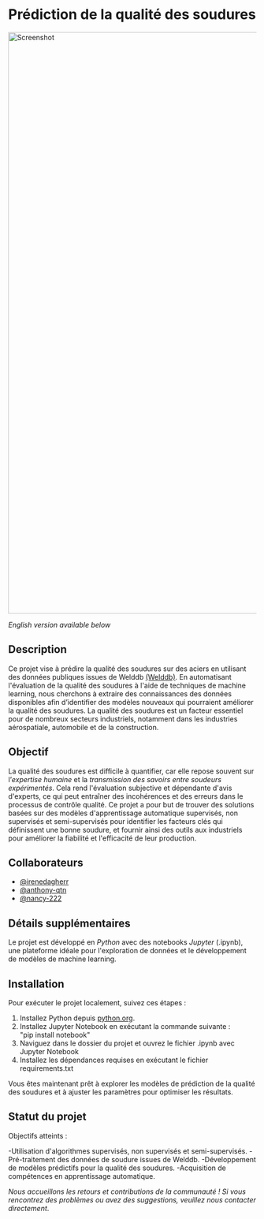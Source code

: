 # Prédiction de la qualité des soudures

<img width="1180" alt="Screenshot" src="">

*English version available below* 

## Description

Ce projet vise à prédire la qualité des soudures sur des aciers en utilisant des données publiques issues de Welddb [(Welddb)](https://www.phase-trans.msm.cam.ac.uk/map/data/materials/welddb-b.html). En automatisant l'évaluation de la qualité des soudures à l'aide de techniques de machine learning, nous cherchons à extraire des connaissances des données disponibles afin d’identifier des modèles nouveaux qui pourraient améliorer la qualité des soudures. La qualité des soudures est un facteur essentiel pour de nombreux secteurs industriels, notamment dans les industries aérospatiale, automobile et de la construction.

## Objectif

La qualité des soudures est difficile à quantifier, car elle repose souvent sur l’*expertise humaine* et la *transmission des savoirs entre soudeurs expérimentés*. Cela rend l'évaluation subjective et dépendante d'avis d'experts, ce qui peut entraîner des incohérences et des erreurs dans le processus de contrôle qualité. Ce projet a pour but de trouver des solutions basées sur des modèles d'apprentissage automatique supervisés, non supervisés et semi-supervisés pour identifier les facteurs clés qui définissent une bonne soudure, et fournir ainsi des outils aux industriels pour améliorer la fiabilité et l'efficacité de leur production.

## Collaborateurs

- [@irenedagherr](https://github.com/irenedagherr)
- [@anthony-qtn](https://github.com/anthony-qtn)
- [@nancy-222](https://github.com/nancy-222)

## Détails supplémentaires

Le projet est développé en *Python* avec des notebooks *Jupyter* (.ipynb), une plateforme idéale pour l'exploration de données et le développement de modèles de machine learning.

## Installation

Pour exécuter le projet localement, suivez ces étapes :

1. Installez Python depuis [python.org](https://www.python.org/downloads/).
2. Installez Jupyter Notebook en exécutant la commande suivante :  
   "pip install notebook"
3. Naviguez dans le dossier du projet et ouvrez le fichier .ipynb avec Jupyter Notebook
4. Installez les dépendances requises en exécutant le fichier requirements.txt 
   
Vous êtes maintenant prêt à explorer les modèles de prédiction de la qualité des soudures et à ajuster les paramètres pour optimiser les résultats.

## Statut du projet

Objectifs atteints :

-Utilisation d'algorithmes supervisés, non supervisés et semi-supervisés.
-Pré-traitement des données de soudure issues de Welddb.
-Développement de modèles prédictifs pour la qualité des soudures.
-Acquisition de compétences en apprentissage automatique.

*Nous accueillons les retours et contributions de la communauté ! Si vous rencontrez des problèmes ou avez des suggestions, veuillez nous contacter directement*.

